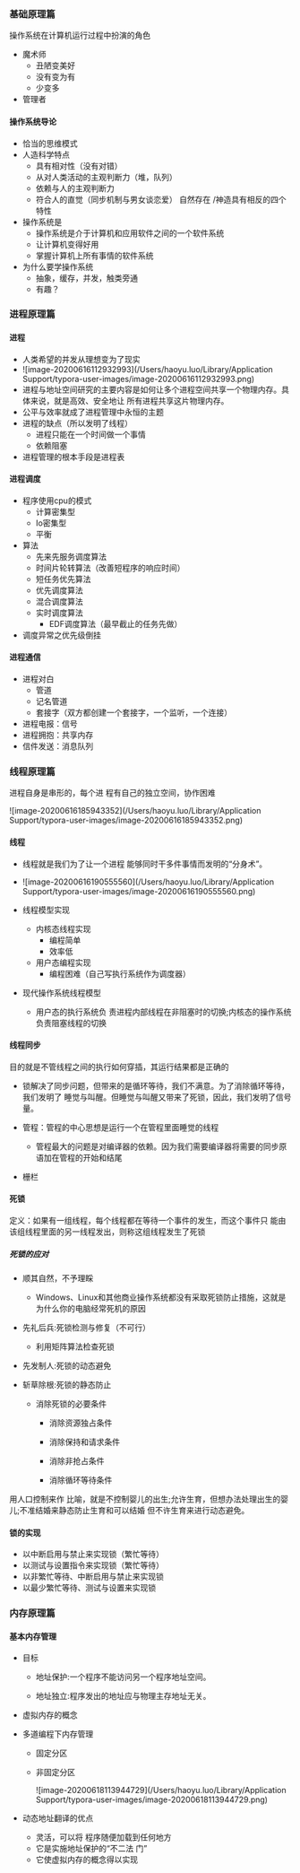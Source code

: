 ### 基础原理篇

操作系统在计算机运行过程中扮演的角色

-  魔术师
   - 丑陋变美好
   - 没有变为有
   - 少变多
-  管理者

#### 操作系统导论

- 恰当的思维模式
- 人造科学特点
  - 具有相对性（没有对错）
  - 从对人类活动的主观判断力（堆，队列）
  - 依赖与人的主观判断力
  - 符合人的直觉（同步机制与男女谈恋爱）
    自然存在 /神造具有相反的四个特性
- 操作系统是
  - 操作系统是介于计算机和应用软件之间的一个软件系统
  - 让计算机变得好用
  - 掌握计算机上所有事情的软件系统
- 为什么要学操作系统
  - 抽象，缓存，并发，触类旁通
  - 有趣？  

### 进程原理篇

#### 进程

- 人类希望的并发从理想变为了现实
- ![image-20200616112932993](/Users/haoyu.luo/Library/Application Support/typora-user-images/image-20200616112932993.png)
- 进程与地址空间研究的主要内容是如何让多个进程空间共享一个物理内存。具体来说，就是高效、安全地让 所有进程共享这片物理内存。
- 公平与效率就成了进程管理中永恒的主题
- 进程的缺点（所以发明了线程）
  - 进程只能在一个时间做一个事情
  - 依赖阻塞
- 进程管理的根本手段是进程表

#### 进程调度

- 程序使用cpu的模式
  - 计算密集型
  - Io密集型
  - 平衡
- 算法
  - 先来先服务调度算法
  - 时间片轮转算法（改善短程序的响应时间）
  - 短任务优先算法
  - 优先调度算法
  - 混合调度算法
  - 实时调度算法
    - EDF调度算法（最早截止的任务先做）
- 调度异常之优先级倒挂

#### 进程通信

- 进程对白
  - 管道
  - 记名管道
  - 套接字（双方都创建一个套接字，一个监听，一个连接）
- 进程电报：信号
- 进程拥抱：共享内存
- 信件发送：消息队列

### 线程原理篇

进程自身是串形的，每个进 程有自己的独立空间，协作困难

![image-20200616185943352](/Users/haoyu.luo/Library/Application Support/typora-user-images/image-20200616185943352.png)

#### 线程

- 线程就是我们为了让一个进程 能够同时干多件事情而发明的“分身术”。

- ![image-20200616190555560](/Users/haoyu.luo/Library/Application Support/typora-user-images/image-20200616190555560.png)

- 线程模型实现

  - 内核态线程实现
    - 编程简单
    - 效率低
  - 用户态编程实现
    - 编程困难（自己写执行系统作为调度器）

- 现代操作系统线程模型

  - 用户态的执行系统负 责进程内部线程在非阻塞时的切换;内核态的操作系统负责阻塞线程的切换

    

#### 线程同步

目的就是不管线程之间的执行如何穿插，其运行结果都是正确的

- 锁解决了同步问题，但带来的是循环等待，我们不满意。为了消除循环等待，我们发明了 睡觉与叫醒。但睡觉与叫醒又带来了死锁，因此，我们发明了信号量。 

- 管程：管程的中心思想是运行一个在管程里面睡觉的线程

  - 管程最大的问题是对编译器的依赖。因为我们需要编译器将需要的同步原语加在管程的开始和结尾

    

- 栅栏

#### 死锁

定义：如果有一组线程，每个线程都在等待一个事件的发生，而这个事件只 能由该组线程里面的另一线程发出，则称这组线程发生了死锁  

##### 死锁的应对

  - 顺其自然，不予理睬

    - Windows、Linux和其他商业操作系统都没有采取死锁防止措施，这就是为什么你的电脑经常死机的原因

- 先礼后兵:死锁检测与修复（不可行）

  - 利用矩阵算法检查死锁

- 先发制人:死锁的动态避免

- 斩草除根:死锁的静态防止

  - 消除死锁的必要条件

    - 消除资源独占条件

    - 消除保持和请求条件

    - 消除非抢占条件

    - 消除循环等待条件

      

用人口控制来作 比喻，就是不控制婴儿的出生;允许生育，但想办法处理出生的婴儿;不准结婚来静态防止生育和可以结婚 但不许生育来进行动态避免。



#### 锁的实现

- 以中断启用与禁止来实现锁（繁忙等待）
- 以测试与设置指令来实现锁（繁忙等待）
- 以非繁忙等待、中断启用与禁止来实现锁
- 以最少繁忙等待、测试与设置来实现锁

### 内存原理篇

#### 基本内存管理

- 目标

  - 地址保护:一个程序不能访问另一个程序地址空间。

  - 地址独立:程序发出的地址应与物理主存地址无关。

    

- 虚拟内存的概念

- 多道编程下内存管理

  - 固定分区

  - 非固定分区

    ![image-20200618113944729](/Users/haoyu.luo/Library/Application Support/typora-user-images/image-20200618113944729.png)

- 动态地址翻译的优点
  - 灵活，可以将 程序随便加载到任何地方
  - 它是实施地址保护的“不二法 门”
  - 它使虚拟内存的概念得以实现